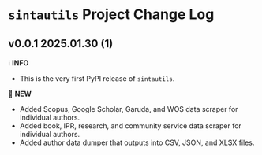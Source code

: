 # `sintautils` Project Change Log

## v0.0.1 2025.01.30 (1)

:information_source: **INFO**

- This is the very first PyPI release of `sintautils`.

:star2: **NEW**

- Added Scopus, Google Scholar, Garuda, and WOS data scraper for individual authors.
- Added book, IPR, research, and community service data scraper for individual authors.
- Added author data dumper that outputs into CSV, JSON, and XLSX files.
